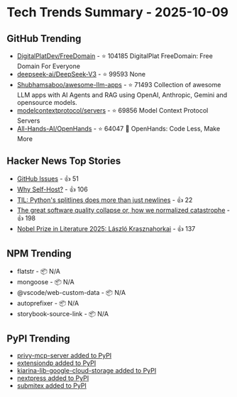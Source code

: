 # Tech Trends Summary - 2025-10-09

## GitHub Trending
- [DigitalPlatDev/FreeDomain](https://github.com/DigitalPlatDev/FreeDomain) - ⭐ 104185
  DigitalPlat FreeDomain: Free Domain For Everyone
- [deepseek-ai/DeepSeek-V3](https://github.com/deepseek-ai/DeepSeek-V3) - ⭐ 99593
  None
- [Shubhamsaboo/awesome-llm-apps](https://github.com/Shubhamsaboo/awesome-llm-apps) - ⭐ 71493
  Collection of awesome LLM apps with AI Agents and RAG using OpenAI, Anthropic, Gemini and opensource models.
- [modelcontextprotocol/servers](https://github.com/modelcontextprotocol/servers) - ⭐ 69856
  Model Context Protocol Servers
- [All-Hands-AI/OpenHands](https://github.com/All-Hands-AI/OpenHands) - ⭐ 64047
  🙌 OpenHands: Code Less, Make More

## Hacker News Top Stories
- [GitHub Issues](https://www.githubstatus.com/incidents/k7bhmjkblcwp) - 👍 51
- [Why Self-Host?](https://romanzipp.com/blog/why-a-homelab-why-self-host) - 👍 106
- [TIL: Python's splitlines does more than just newlines](https://yossarian.net/til/post/python-s-splitlines-does-a-lot-more-than-just-newlines/) - 👍 22
- [The great software quality collapse or, how we normalized catastrophe](https://techtrenches.substack.com/p/the-great-software-quality-collapse) - 👍 198
- [Nobel Prize in Literature 2025: László Krasznahorkai](https://www.nobelprize.org/prizes/literature/2025/press-release/) - 👍 137

## NPM Trending
- flatstr - 📦 N/A
- mongoose - 📦 N/A
- @vscode/web-custom-data - 📦 N/A
- autoprefixer - 📦 N/A
- storybook-source-link - 📦 N/A

## PyPI Trending
- [privy-mcp-server added to PyPI](https://pypi.org/project/privy-mcp-server/)
- [extensiondp added to PyPI](https://pypi.org/project/extensiondp/)
- [kiarina-lib-google-cloud-storage added to PyPI](https://pypi.org/project/kiarina-lib-google-cloud-storage/)
- [nextpress added to PyPI](https://pypi.org/project/nextpress/)
- [submitex added to PyPI](https://pypi.org/project/submitex/)
